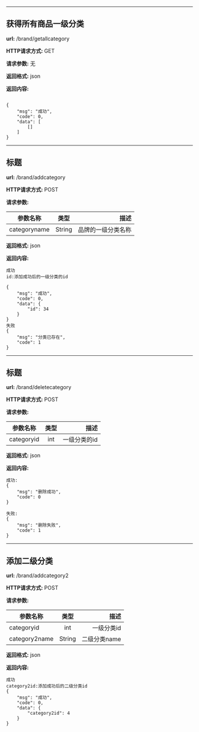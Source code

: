 
-------


## 获得所有商品一级分类

**url:** /brand/getallcategory

**HTTP请求方式:** GET

**请求参数:** 无

**返回格式:** json

**返回内容:**
```

{
    "msg": "成功",
    "code": 0,
    "data": [
        []
    ]
}
```

-------


## 标题

**url:** /brand/addcategory

**HTTP请求方式:** POST

**请求参数:**

参数名称|类型|描述
---|:--:|---:
categoryname|String|品牌的一级分类名称

**返回格式:** json

**返回内容:**
```
成功
id:添加成功后的一级分类的id

{
    "msg": "成功",
    "code": 0,
    "data": {
        "id": 34
    }
}
失败
{
    "msg": "分类已存在",
    "code": 1
}

```


-------


## 标题

**url:** /brand/deletecategory

**HTTP请求方式:** POST

**请求参数:**

参数名称|类型|描述
---|:--:|---:
categoryid|int|一级分类的id

**返回格式:** json

**返回内容:**
```
成功:
{
    "msg": "删除成功",
    "code": 0
}

失败:
{
    "msg": "删除失败",
    "code": 1
}

```


-------


## 添加二级分类

**url:** /brand/addcategory2

**HTTP请求方式:** POST

**请求参数:**

参数名称|类型|描述
---|:--:|---:
categoryid|int|一级分类id
category2name|String|二级分类name

**返回格式:** json

**返回内容:**
```
成功
category2id:添加成功后的二级分类id
{
    "msg": "成功",
    "code": 0,
    "data": {
        "category2id": 4
    }
}

```

